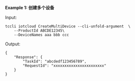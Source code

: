 **Example 1: 创建多个设备**



Input: 

```
tccli iotcloud CreateMultiDevice --cli-unfold-argument  \
    --ProductId ABCDE12345\
    --DeviceNames aaa bbb ccc
```

Output: 
```
{
    "Response": {
        "TaskId": "abcdedf123456789",
        "RequestId": "xxxxxxxxxxxxxxxxxxxxxxx"
    }
}
```

